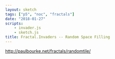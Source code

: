 ```yaml
---
layout: sketch
tags: ["p5", "noc", "fractals"]
date: "2018-01-27"
scripts: 
    - invader.js
    - sketch.js
title: Fractal.Invaders -- Random Space Filling
---
```


<http://paulbourke.net/fractals/randomtile/>


